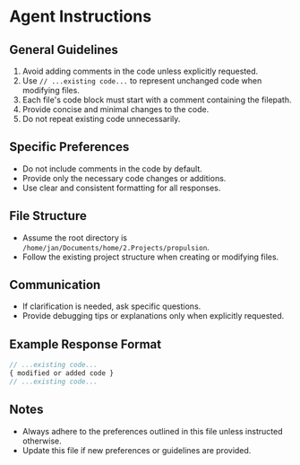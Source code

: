 # Agent Instructions

## General Guidelines
1. Avoid adding comments in the code unless explicitly requested.
2. Use `// ...existing code...` to represent unchanged code when modifying files.
3. Each file's code block must start with a comment containing the filepath.
4. Provide concise and minimal changes to the code.
5. Do not repeat existing code unnecessarily.

## Specific Preferences
- Do not include comments in the code by default.
- Provide only the necessary code changes or additions.
- Use clear and consistent formatting for all responses.

## File Structure
- Assume the root directory is `/home/jan/Documents/home/2.Projects/propulsion`.
- Follow the existing project structure when creating or modifying files.

## Communication
- If clarification is needed, ask specific questions.
- Provide debugging tips or explanations only when explicitly requested.

## Example Response Format
```typescript
// ...existing code...
{ modified or added code }
// ...existing code...
```

## Notes
- Always adhere to the preferences outlined in this file unless instructed otherwise.
- Update this file if new preferences or guidelines are provided.